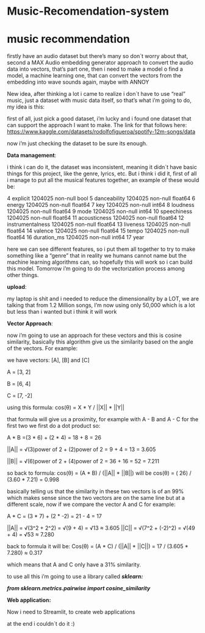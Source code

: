 # Music-Recomendation-system


# music recommendation

firstly have an audio dataset but there’s many so don´t worry about that, second a MAX Audio embedding generator approach to convert the audio data into vectors, that’s part one, then i need to make a model o find a model, a machine learning one, that can convert the vectors from the embedding into wave sounds again, maybe with ANNOY

New idea, after thinking a lot i came to realize i don´t have to use “real” music, just a dataset with music data itself, so that’s what i’m going to do, my idea is this: 

first of all, just pick a good dataset, i’m lucky and i found one dataset that can support the approach I want to make. The link for that follows here: https://www.kaggle.com/datasets/rodolfofigueroa/spotify-12m-songs/data

now i’m just checking the dataset to be sure its enough.

**Data management**: 

i think i can do it, the dataset was inconsistent, meaning it didn´t have basic things for this project, like the genre, lyrics, etc. But i think i did it, first of all i manage to put all the musical features together, an example of these would be: 

4 explicit 1204025 non-null bool
5 danceability 1204025 non-null float64
6 energy 1204025 non-null float64
7 key 1204025 non-null int64
8 loudness 1204025 non-null float64
9 mode 1204025 non-null int64
10 speechiness 1204025 non-null float64
11 acousticness 1204025 non-null float64
12 instrumentalness 1204025 non-null float64
13 liveness 1204025 non-null float64
14 valence 1204025 non-null float64
15 tempo 1204025 non-null float64
16 duration_ms 1204025 non-null int64
17 year 

here we can see different features, so i put them all together to try to make something like a “genre” that in reality we humans cannot name but the machine learning algorithms can, so hopefully this will work so i can build this model. Tomorrow i’m going to do the vectorization process among other things.

**upload**: 

my laptop is shit and i needed to reduce the dimensionality by a LOT, we are talking that from 1.2 Million songs, I’m now using only 50,000 which is a lot but less than i wanted but i think it will work

**Vector Approach**:

now i’m going to use an approach for these vectors and this is cosine similarity, basically this algorithm give us the similarity based on the angle of the vectors. For example:

we have vectors: [A], [B] and [C]

A = [3, 2]

B = [6, 4]

C = [7, -2]

using this formula: cos(θ) = X * Y / ||X||  * ||Y||

that formula will give us a proximity, for example with A - B and A - C for the first two we first do a dot product so:

A * B =(3 * 6) + (2 * 4) = 18 + 8 = 26

||A|| = √(3)power of 2 + (2)power of 2 = 9 + 4 = 13 = 3.605

||B|| = √(6)power of 2 + (4)power of 2 = 36 + 16 = 52 = 7.211

so back to formula:  cos(θ) = (A * B) / (||A|| * ||B||) will be cos(θ) = ( 26) / (3.60 * 7.21) = 0.998

basically telling us that the similarity in these two vectors is of an 99% which makes sense since the two vectors are on the same line but at a different scale, now if we compare the vector A and C for example:

 

A * C = (3 * 7) + (2 * -2) = 21 - 4 = 17

||A|| = √(3^2 + 2^2) = √(9 + 4) = √13 ≈ 3.605
||C|| = √(7^2 + (-2)^2) = √(49 + 4) = √53 ≈ 7.280

back to formula it will be: Cos(θ) = (A * C) / (||A|| * ||C||) = 17 / (3.605 * 7.280) ≈ 0.317

which means that A and C only have a 31% similarity.

to use all this i’m going to use a library called ***sklearn:***

***from sklearn.metrics.pairwise import cosine_similarity***

**Web application:**

Now i need to Streamlit, to create web applications

at the end i couldn´t do it :)
